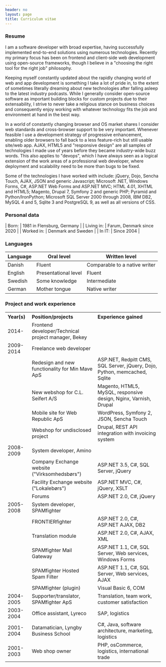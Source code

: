 ```yaml
---
header: no
layout: page
title: Curriculum vitae
---
```

### Resume

I am a software developer with broad expertise, having successfully implemented end-to-end solutions using numerous technologies. Recently my primary focus has been on frontend and client-side web development using open-source frameworks, though I believe in a "choosing the right tool for the right job" philosophy.

Keeping myself constantly updated about the rapidly changing world of web and app development is something I take a lot of pride in, to the extent of sometimes literally dreaming about new technologies after falling asleep to the latest industry podcasts. While I generally consider open-source software as important building blocks for custom projects due to their extensability, I strive to never take a religious stance on business choices and consequently enjoy working with whatever technology fits the job and environment at hand in the best way.

In a world of constantly changing browser and OS market shares I consider web standards and cross-browser support to be very important. Whenever feasible I use a development strategy of progressive enhancement, enabling older browsers to fall back to a less feature-rich but still usable site/web app. AJAX, HTML5 and "responsive design" are all samples of technologies I made use of years before they became industry-wide buzz words. This also applies to "devops", which I have always seen as a logical extension of the work areas of a professional web developer, where deployment and scalability need to be more than bugs to be fixed.

Some of the technologies I have worked with include: jQuery, Dojo, Sencha Touch, AJAX, JSON and generic Javascript; Microsoft .NET, Windows Forms, C#, ASP.NET Web Forms and ASP.NET MVC; HTML 4.01, XHTML and HTML5; Magento, Drupal 7, Symfony 2 and generic PHP; Pyramid and Python/IronPython; Microsoft SQL Server 2000 through 2008, IBM DB2, MySQL 4 and 5, Sqlite 3 and PostgreSQL 9, as well as all versions of CSS.

### Personal data

| Born: | 1981 in Flensburg, Germany |
| Living in: | Farum, Denmark since 2020 |
| Worked in: | Denmark and Sweden |
| In IT: | Since 2004 |

### Languages

| Language | Oral level | Written level |
| --- | --- | --- |
| Danish | Fluent | Comparable to a native writer |
| English | Presentational level | Fluent |
| Swedish | Some knowledge | Intermediate |
| German | Mother tongue | Native writer |

### Project and work experience

<table>
<thead>
<tr>
<th style="text-align: left;">Year(s)</th>
<th style="text-align: left;">Position/projects</th>
<th style="text-align: left;">Experience gained</th>
</tr>
</thead>
<tbody style="border-top: 0;">
<tr>
<td>2014-</td>
<td>Frontend developer/Technical project manager, Bekey</td>
<td></td>
</tr>
<tr>
<td>2009-2014</td>
<td>Freelance web developer</td>
<td></td>
</tr>
<tr>
<td></td>
<td>Redesign and new functionality for Min Mave ApS</td>
<td>ASP.NET, Redpitt CMS, SQL Server, jQuery, Dojo, Python, memcached, Sqlite</td>
</tr>
<tr>
<td></td>
<td>New webshop for C.L. Seifert A/S</td>
<td>Magento, HTML5, MySQL, responsive design, Nginx, Varnish, Drupal</td>
</tr>
<tr>
<td></td>
<td>Mobile site for Web Republic ApS</td>
<td>WordPress, Symfony 2, JSON, Sencha Touch</td>
</tr>
<tr>
<td></td>
<td>Webshop for undisclosed project</td>
<td>Drupal, REST API integration with invoicing system</td>
</tr>
<tr>
<td>2008-2009</td>
<td>System developer, Amino</td>
<td></td>
</tr>
<tr>
<td></td>
<td>Company Exchange website ("Virksomhedsbørs")</td>
<td>ASP.NET 3.5, C#, SQL Server, jQuery</td>
</tr>
<tr>
<td></td>
<td>Facility Exchange website ("Lokalebørs")</td>
<td>ASP.NET MVC, C#, jQuery, XSLT</td>
</tr>
<tr>
<td></td>
<td>Forums</td>
<td>ASP.NET 2.0, C#, jQuery</td>
</tr>
<tr>
<td>2005-2008</td>
<td>System developer, SPAMfighter</td>
<td></td>
</tr>
<tr>
<td></td>
<td>FRONTIERfighter</td>
<td>ASP.NET 2.0, C#, ASP.NET AJAX, DB2</td>
</tr>
<tr>
<td></td>
<td>Translation module</td>
<td>ASP.NET 2.0, C#, AJAX, XML</td>
</tr>
<tr>
<td></td>
<td>SPAMfighter Mail Gateway</td>
<td>ASP.NET 1.1, C#, SQL Server, Web services, Windows Forms</td>
</tr>
<tr>
<td></td>
<td>SPAMfighter Hosted Spam Filter</td>
<td>ASP.NET 1.1, C#, SQL Server, Web services, AJAX</td>
</tr>
<tr>
<td></td>
<td>SPAMfighter (plugin)</td>
<td>Visual Basic 6, COM</td>
</tr>
<tr>
<td>2004-2005</td>
<td>Supporter/translator, SPAMfighter ApS</td>
<td>Translation, team work, customer satisfaction</td>
</tr>
<tr>
<td>2003-2004</td>
<td>Office assistant, Lyreco</td>
<td>SAP, logistics</td>
</tr>
<tr>
<td>2001-2004</td>
<td>Datamatician, Lyngby Business School</td>
<td>C#, Java, software architecture, marketing, logistics</td>
</tr>
<tr>
<td>2001-2003</td>
<td>Web shop owner</td>
<td>PHP, osCommerce, logistics, international trade</td>
</tr>
</tbody>
</table>